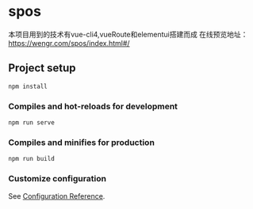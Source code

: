 # spos

本项目用到的技术有vue-cli4,vueRoute和elementui搭建而成
在线预览地址：https://wengr.com/spos/index.html#/

## Project setup
```
npm install
```

### Compiles and hot-reloads for development
```
npm run serve
```

### Compiles and minifies for production
```
npm run build
```

### Customize configuration
See [Configuration Reference](https://cli.vuejs.org/config/).
